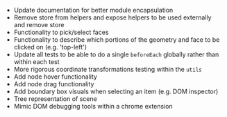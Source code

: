 - Update documentation for better module encapsulation
- Remove store from helpers and expose helpers to be used externally and remove store
- Functionality to pick/select faces
- Functionality to describe which portions of the geometry and face to be clicked on (e.g. 'top-left')
- Update all tests to be able to do a single `beforeEach` globally rather than within each test
- More rigorous coordinate transformations testing within the `utils`
- Add node hover functionality
- Add node drag functionality
- Add boundary box visuals when selecting an item (e.g. DOM inspector)
- Tree representation of scene
- Mimic DOM debugging tools within a chrome extension
